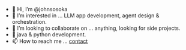 - 👋 Hi, I’m @johnsosoka
- 👀 I’m interested in ... LLM app development, agent design & orchestration.
- 💞️ I’m looking to collaborate on ... anything, looking for side projects.
- 🤖 java & python development.
- 📫 How to reach me ... [contact](https://www.johnsosoka.com/contact)

